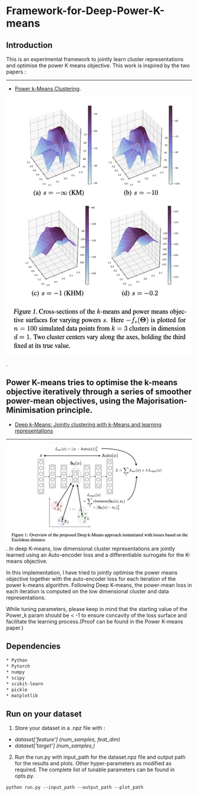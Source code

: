 # Framework-for-Deep-Power-K-means

## Introduction

This is an experimental framework to jointly learn cluster representations and optimise the power K means objective. This work is inspired by the two papers :  

---
* [Power k-Means Clustering](http://proceedings.mlr.press/v97/xu19a/xu19a.pdf). 


<p align="center">
  <img src="extras/powerk.png" width="900" height="700" title="powerk">
</p>. 


Power K-means tries to optimise the k-means objective iteratively through a series of smoother power-mean objectives, using the Majorisation-Minimisation principle.  
---

* [Deep k-Means: Jointly clustering with k-Means and learning representations](https://arxiv.org/pdf/1806.10069.pdf)
----
![deepk](extras/deepk.png). 
In deep K-means, low dimensional cluster representations are jointly learned using an Auto-encoder loss and a differentiable surrogate for the K-means objective.  


In this implementation, I have tried to jointly optimise the power means objective together with the auto-encoder loss for each iteration of the power k-means algorithm. Following Deep K-means, the power-mean loss in each iteration is computed on the low dimensional cluster and data representations.

While tuning parameters, please keep in mind that the starting value of the Power_k param should be < -1 to ensure concavity of the loss surface and facilitate the learning process.(Proof can be found in the Power K-means paper.)



## Dependencies
```
* Python
* Pytorch
* numpy
* scipy
* scikit-learn
* pickle
* matplotlib
```

## Run on your dataset

1. Store your dataset in a .npz file with :  
  * _dataset['feature'] (num_samples, feat_dim)_
  * _dataset['target'] (num_samples,)_
  
2. Run the run.py with input_path for the dataset.npz file and output path for the results and plots. Other hyper-parameters as modified as required. The complete list of tunable parameters can be found in opts.py.  
```
python run.py --input_path --output_path --plot_path
```
